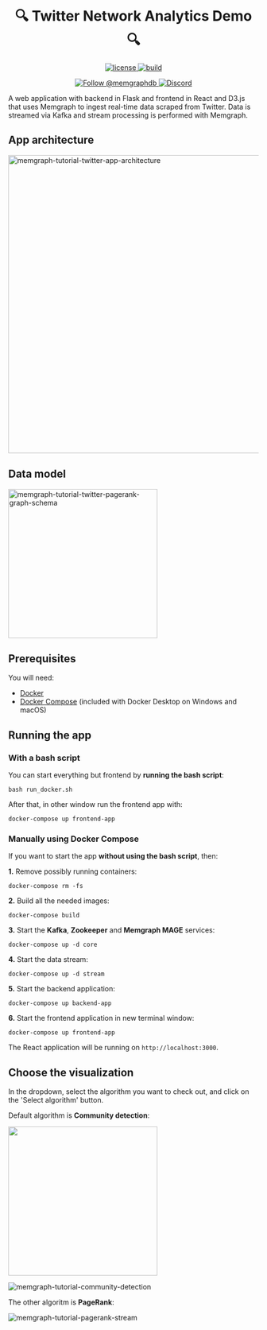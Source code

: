 <h1 align="center">
 🔍 Twitter Network Analytics Demo 🔍
</h1>

<p align="center">
  <a href="https://github.com/g-despot/twitter-network-analysis/blob/main/LICENSE">
    <img src="https://img.shields.io/github/license/g-despot/twitter-network-analysis" alt="license" title="license"/>
  </a>
  <a href="https://github.com/g-despot/twitter-network-analysis">
    <img src="https://img.shields.io/badge/PRs-welcome-brightgreen.svg" alt="build" title="build"/>
  </a>
</p>

<p align="center">
  <a href="https://twitter.com/intent/follow?screen_name=memgraphdb">
    <img src="https://img.shields.io/badge/Twitter-1DA1F2?style=for-the-badge&logo=twitter&logoColor=white" alt="Follow @memgraphdb"/>
  </a>
  <a href="https://memgr.ph/join-discord">
    <img src="https://img.shields.io/badge/Discord-7289DA?style=for-the-badge&logo=discord&logoColor=white" alt="Discord"/>
  </a>
</p>

A web application with backend in Flask and frontend in React and D3.js that
uses Memgraph to ingest real-time data scraped from Twitter. Data is streamed
via Kafka and stream processing is performed with Memgraph.

## App architecture

<p align="left">
  <img width="600px" src="https://raw.githubusercontent.com/memgraph/twitter-network-analysis/main/img/stream-processing-arc-01-01.png" alt="memgraph-tutorial-twitter-app-architecture">
</p>

## Data model

<p align="left">
  <img width="300px" src="https://raw.githubusercontent.com/memgraph/twitter-network-analysis/main/img/twitter-dataset-01.png" alt="memgraph-tutorial-twitter-pagerank-graph-schema">
</p>

## Prerequisites

You will need:

- [Docker](https://docs.docker.com/get-docker/)
- [Docker Compose](https://docs.docker.com/compose/install/) (included with
  Docker Desktop on Windows and macOS)

## Running the app

### With a bash script

You can start everything but frontend by **running the bash script**:

```
bash run_docker.sh
```

After that, in other window run the frontend app with:

```
docker-compose up frontend-app
```

### Manually using Docker Compose

If you want to start the app **without using the bash script**, then:

**1.** Remove possibly running containers:

```
docker-compose rm -fs
```

**2.** Build all the needed images:

```
docker-compose build
```

**3.** Start the **Kafka**, **Zookeeper** and **Memgraph MAGE** services:

```
docker-compose up -d core
```

**4.** Start the data stream:

```
docker-compose up -d stream
```

**5.** Start the backend application:

```
docker-compose up backend-app
```

**6.** Start the frontend application in new terminal window:

```
docker-compose up frontend-app
```

The React application will be running on `http://localhost:3000`.

## Choose the visualization

In the dropdown, select the algorithm you want to check out, and click on the
'Select algorithm' button.

Default algorithm is **Community detection**:

<p align="left">
  <img width="300px" src="https://public-assets.memgraph.com/twitter-analysis-with-dynamic-pagerank/memgraph-tutorial-twitter-pagerank-graph-schema.png">
</p>

![memgraph-tutorial-community-detection](https://raw.githubusercontent.com/memgraph/twitter-network-analysis/main/img/memgraph-tutorial-community-detection-stream.gif)

The other algoritm is **PageRank**:

![memgraph-tutorial-pagerank-stream](https://raw.githubusercontent.com/memgraph/twitter-network-analysis/main/img/memgraph-tutorial-pagerank-stream.gif)

